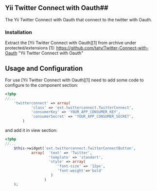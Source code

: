 ## Yii Twitter Connect with Oauth##

The Yii Twitter Connect with Oauth that connect to the twitter with Oauth.

### Installation ###

Extract the [Yii Twitter Connect with Oauth][1] from archive under protected/extensions
[1]: https://github.com/taty/Twitter-Connect-with-Oauth        "Yii Twitter Connect with Oauth"

## Usage and Configuration ##

For use [Yii Twitter Connect with Oauth][1] need to add some code to configure to the component section:

``` php
<?php
//...
	'twitterconnect' => array(
            'class' => 'ext.twitterconnect.TwitterConnect',
            'consumerKey' => 'YOUR_APP_CONSUMER_KEY',
            'consumerSecret' => 'YOUR_APP_CONSUMER_SECRET',
        )
```
and add it in view section:

``` php
<?php 
//...   
    $this->widget('ext.twitterconnect.TwitterConnectButton', 
            array(  'text' => 'Twitter', 
                    'template' => 'standart',
                    'style' => array(
                        'font-size' => '12px',
                        'font-weight'=>'bold'
                     )
                  )
    );
```

